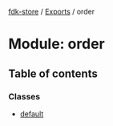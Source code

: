 [fdk-store](../README.md) / [Exports](../modules.md) / order

# Module: order

## Table of contents

### Classes

- [default](../classes/order.default.md)

